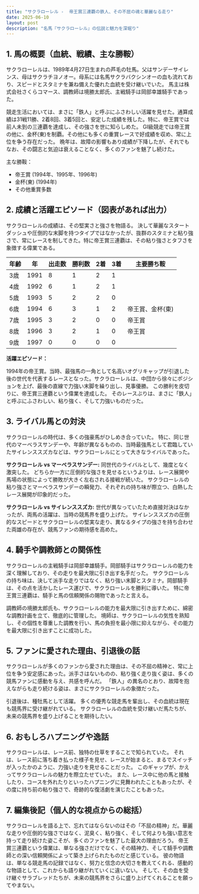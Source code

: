 ```yaml
---
title: "サクラローレル -  帝王賞三連覇の鉄人、その不屈の魂と華麗なる走り"
date: 2025-06-10
layout: post
description: "名馬『サクラローレル』の伝説と魅力を深堀り"
---
```


## 1. 馬の概要（血統、戦績、主な勝鞍）

サクラローレルは、1989年4月27日生まれの芦毛の牡馬。父はサンデーサイレンス、母はサクラチヨノオー。母系には名馬サクラバクシンオーの血も流れており、スピードとスタミナを兼ね備えた優れた血統を受け継いでいた。  馬主は株式会社さくらコマース、調教師は境勝太郎氏、主戦騎手は岡部幸雄騎手であった。

競走生活においては、まさに「鉄人」と呼ぶにふさわしい活躍を見せた。通算成績は31戦11勝、2着8回、3着5回と、安定した成績を残した。特に、帝王賞では前人未到の三連覇を達成し、その強さを世に知らしめた。  GI級競走では帝王賞の他に、金杯(東)を制覇。その他にも多くの重賞レースで好成績を収め、常に上位を争う存在だった。  晩年は、故障の影響もあり成績が下降したが、それでもなお、その闘志と気迫は衰えることなく、多くのファンを魅了し続けた。


主な勝鞍：

* 帝王賞 (1994年、1995年、1996年)
* 金杯(東) (1994年)
* その他重賞多数


## 2. 成績と活躍エピソード（図表があれば出力）

サクラローレルの成績は、その堅実さと強さを物語る。  決して華麗なスタートダッシュや圧倒的な末脚を持つタイプではなかったが、抜群のスタミナと粘り強さで、常にレースを制してきた。特に帝王賞三連覇は、その粘り強さとタフさを象徴する偉業である。  

| 年齢 | 年 | 出走数 | 勝利数 | 2着 | 3着 | 主要勝ち鞍 |
|---|---|---|---|---|---|---|
| 3歳 | 1991 | 8 | 1 | 2 | 1 |  |
| 4歳 | 1992 | 6 | 1 | 2 | 1 |  |
| 5歳 | 1993 | 5 | 2 | 2 | 0 |  |
| 6歳 | 1994 | 6 | 3 | 1 | 2 | 帝王賞、金杯(東) |
| 7歳 | 1995 | 3 | 2 | 0 | 0 | 帝王賞 |
| 8歳 | 1996 | 3 | 2 | 1 | 0 | 帝王賞 |
| 9歳 | 1997 | 0 | 0 | 0 | 0 |  |


**活躍エピソード：**

1994年の帝王賞。当時、最強馬の一角として名高いオグリキャップが引退した後の世代を代表するレースとなった。サクラローレルは、中団から徐々にポジションを上げ、最後の直線で力強い末脚を繰り出し、見事優勝。  この勝利を皮切りに、帝王賞三連覇という偉業を達成した。  そのレースぶりは、まさに「鉄人」と呼ぶにふさわしい、粘り強く、そして力強いものだった。


## 3. ライバル馬との対決

サクラローレルの時代は、多くの強豪馬がひしめき合っていた。  特に、同じ世代のマーベラスサンデーや、年齢が異なるものの、当時最強馬として君臨していたサイレンススズカなどは、サクラローレルにとって大きなライバルであった。


**サクラローレル vs マーベラスサンデー:**  同世代のライバルとして、幾度となく激突した。  どちらか一方に圧倒的な強さを見せるというよりは、レース展開や馬場の状態によって勝敗が大きく左右される接戦が続いた。  サクラローレルの粘り強さとマーベラスサンデーの瞬発力、それぞれの持ち味が際立つ、白熱したレース展開が印象的だった。

**サクラローレル vs サイレンススズカ:**  世代が異なっていたため直接対決はなかったが、両馬の活躍は、当時の競馬界を盛り上げた。  サイレンススズカの圧倒的なスピードとサクラローレルの堅実な走り、異なるタイプの強さを持ち合わせた両雄の存在が、競馬ファンの期待感を高めた。


## 4. 騎手や調教師との関係性

サクラローレルの主戦騎手は岡部幸雄騎手。岡部騎手はサクラローレルの能力を深く理解しており、その走りを最大限に引き出す名手だった。  サクラローレルの持ち味は、決して派手な走りではなく、粘り強い末脚とスタミナ。岡部騎手は、その点を活かしたレース運びで、サクラローレルを勝利に導いた。  特に帝王賞三連覇は、騎手と馬の信頼関係の賜物であったと言える。  

調教師の境勝太郎氏も、サクラローレルの能力を最大限に引き出すために、綿密な調教計画を立て、徹底的に管理した。  境師は、サクラローレルの気性を熟知し、その個性を尊重した調教を行い、馬の負担を最小限に抑えながら、その能力を最大限に引き出すことに成功した。


## 5. ファンに愛された理由、引退後の話

サクラローレルが多くのファンから愛された理由は、その不屈の精神と、常に上位を争う安定感にあった。派手さはないものの、粘り強く走り抜く姿は、多くの競馬ファンに感動を与え、共感を呼んだ。  「鉄人」の異名のとおり、故障を抱えながらも走り続ける姿は、まさにサクラローレルの象徴だった。  

引退後は、種牡馬として活躍。  多くの優秀な競走馬を輩出し、その血統は現在も競馬界に受け継がれている。  サクラローレルの血統を受け継いだ馬たちが、未来の競馬界を盛り上げることを期待したい。


## 6. おもしろハプニングや逸話

サクラローレルは、レース前、独特の仕草をすることで知られていた。  それは、レース前に落ち着き払った様子を見せ、レースが始まると、まるでスイッチが入ったかのように、力強い走りを見せることだった。  このギャップが、かえってサクラローレルの魅力を際立たせていた。  また、レース中に他の馬と接触したり、コースを外れたりといったハプニングに見舞われたこともあったが、その度に持ち前の粘り強さで、奇跡的な復活劇を演じたこともあった。


## 7. 編集後記（個人的な視点からの総括）

サクラローレルを語る上で、忘れてはならないのはその「不屈の精神」だ。華麗な走りや圧倒的な強さではなく、泥臭く、粘り強く、そして何よりも強い意志を持って走り続けた姿こそが、多くのファンを魅了した最大の理由だろう。  帝王賞三連覇という偉業は、単なる強さだけでなく、その精神力、そして騎手や調教師との深い信頼関係によって築き上げられたものだと感じている。  彼の物語は、単なる競走馬の記録ではなく、努力と信念の大切さを教えてくれる、感動的な物語として、これからも語り継がれていくに違いない。  そして、その血を受け継ぐサラブレッドたちが、未来の競馬界をさらに盛り上げてくれることを願ってやまない。
